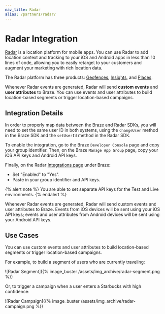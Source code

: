 ```yaml
---
nav_title: Radar
alias: /partners/radar/
---
```


# Radar Integration

[Radar](https://www.onradar.com/) is a location platform for mobile apps. You can use Radar to add location context and tracking to your iOS and Android apps in less than 10 lines of code, allowing you to easily retarget to your customers and augment your marketing with rich location data.

The Radar platform has three products: [Geofences](https://www.onradar.com/documentation/geofences), [Insights](https://www.onradar.com/documentation/insights), and [Places](https://www.onradar.com/documentation/places).

Whenever Radar events are generated, Radar will send __custom events__ and __user attributes__ to Braze. You can use events and user attributes to build location-based segments or trigger location-based campaigns.

## Integration Details
In order to properly map data between the Braze and Radar SDKs, you will need to set the same user ID in both systems, using the `changeUser` method in the Braze SDK and the `setUserId` method in the Radar SDK.

To enable the integration, go to the Braze `Developer Console` page and copy your group identifier. Then, on the Braze `Manage App Group` page, copy your iOS API keys and Android API keys.

Finally, on the Radar [Integrations page](https://www.onradar.com/integrations) under Braze:

* Set "Enabled" to "Yes".
* Paste in your group identifier and API keys.

{% alert note %}
  You are able to set separate API keys for the Test and Live environments.
{% endalert %}

Whenever Radar events are generated, Radar will send custom events and user attributes to Braze. Events from iOS devices will be sent using your iOS API keys; events and user attributes from Android devices will be sent using your Android API keys.

## Use Cases

You can use custom events and user attributes to build location-based segments or trigger location-based campaigns.

For example, to build a segment of users who are currently traveling:

![Radar Segment]({% image_buster /assets/img_archive/radar-segment.png %})

Or, to trigger a campaign when a user enters a Starbucks with high confidence:

![Radar Campaign]({% image_buster /assets/img_archive/radar-campaign.png %})
